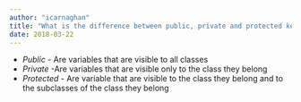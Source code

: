 ```yaml
---
author: "icarnaghan"
title: "What is the difference between public, private and protected keywords?"
date: 2018-03-22
---
```


- _Public_ - Are variables that are visible to all classes
- _Private_ -Are variables that are visible only to the class they belong
- _Protected_ - Are variable that are visible to the class they belong and to the subclasses of the class they belong
